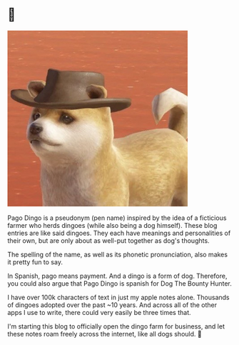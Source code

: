 # 🦴 

<img src="./pago.png">

> 
Pago Dingo is a pseudonym (pen name) inspired by the idea of a ficticious farmer who herds dingoes (while also being a dog himself). These blog entries are like said dingoes. They each have meanings and personalities of their own, but are only about as well-put together as dog's thoughts.

The spelling of the name, as well as its phonetic pronunciation, also makes it pretty fun to say.

In Spanish, pago means payment. And a dingo is a form of dog. Therefore, you could also argue that Pago Dingo is spanish for Dog The Bounty Hunter.

I have over 100k characters of text in just my apple notes alone. Thousands of dingoes adopted over the past ~10 years. And across all of the other apps I use to write, there could  very easily be three times that. 

I'm starting this blog to officially open the dingo farm for business, and let these notes roam freely across the internet, like all dogs should. 🐾